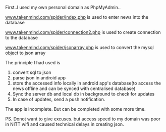 First..I used my own personal domain as PhpMyAdmin..

www.takenmind.com/spider/index.php is used to enter news into the database

www.takenmind.com/spider/connection2.php is used to create connection to the database

www.takenmind.com/spider/jsonarray.php is used to convert the mysql object to json array

The principle I had used is 

1. convert sql to json
2. parse json in android app
3. store the accessed info locally in android app's database(to access the news offline and can be synced with centralised database)
4. Sync the server db and local db in background to check for updates
5. In case of updates, send  a push notification.

The app is incomplete. But can be completed with some more time. 

PS. Donot want to give excuses. but access speed to my domain was poor in NITT wifi and caused technical delays in creating json.


